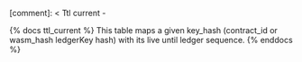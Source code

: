 [comment]: < Ttl current -

{% docs ttl_current %}
This table maps a given key_hash (contract_id or wasm_hash ledgerKey hash) with its live until ledger sequence.
{% enddocs %}
